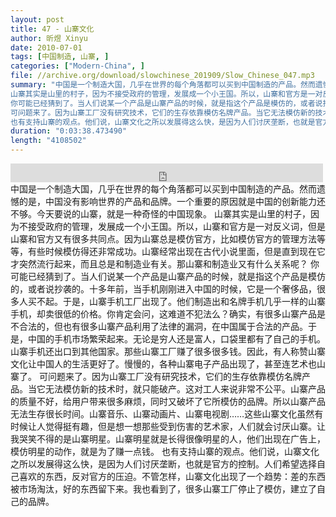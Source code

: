 ```yaml
---
layout: post
title: 47 - 山寨文化
author: 昕煜 Xinyu
date: 2010-07-01
tags: [中国制造, 山寨, ]
categories: ["Modern-China", ]
file: //archive.org/download/slowchinese_201909/Slow_Chinese_047.mp3
summary: "中国是一个制造大国，几乎在世界的每个角落都可以买到中国制造的产品。然而遗憾的是，中国没有影响世界的产品和品牌。一个重要的原因就是中国的创新能力还不够。今天要说的山寨，就是一种奇怪的中国现象。
山寨其实是山里的村子，因为不接受政府的管理，发展成一个小王国。所以，山寨和官方是一对反义词，但是山寨和官方又有很多共同点。因为山寨总是模仿官方，比如模仿官方的管理方法等等，有些时候模仿得还非常成功。山寨经常出现在古代小说里面，但是直到现在它才突然流行起来，而且总是和制造业有关。那山寨和制造业又有什么关系呢？
你可能已经猜到了。当人们说某一个产品是山寨产品的时候，就是指这个产品是模仿的，或者说抄袭的。十多年前，当手机刚刚进入中国的时候，它是一个奢侈品，很多人买不起。于是，山寨手机工厂出现了。他们制造出和名牌手机几乎一样的山寨手机，却卖很低的价格。你肯定会问，这难道不犯法么？确实，有很多山寨产品是不合法的，但也有很多山寨产品利用了法律的漏洞，在中国属于合法的产品。于是，中国的手机市场繁荣起来。无论是穷人还是富人，口袋里都有了自己的手机。山寨手机还出口到其他国家。那些山寨工厂赚了很多很多钱。因此，有人称赞山寨文化让中国人的生活更好了。慢慢的，各种山寨电子产品出现了，甚至连艺术也山寨了。
可问题来了。因为山寨工厂没有研究技术，它们的生存依靠模仿名牌产品。当它无法模仿新的技术时，就只能破产。这对工人来说非常不公平。山寨产品的质量不好，给用户带来很多麻烦，同时又破坏了它所模仿的品牌。所以山寨产品无法生存很长时间。山寨音乐、山寨动画片、山寨电视剧……这些山寨文化虽然有时候让人觉得挺有趣，但是想一想那些受到伤害的艺术家，人们就会讨厌山寨。让我哭笑不得的是山寨明星。山寨明星就是长得很像明星的人，他们出现在广告上，模仿明星的动作，就是为了赚一点钱。
也有支持山寨的观点。他们说，山寨文化之所以发展得这么快，是因为人们讨厌垄断，也就是官方的控制。人们希望选择自己喜欢的东西，反对官方的压迫。不管怎样，山寨文化出现了一个趋势：差的东西被市场淘汰，好的东西留下来。我也看到了，很多山寨工厂停止了模仿，建立了自己的品牌。"
duration: "0:03:38.473490"
length: "4108502"
---
```


<iframe src="https://archive.org/embed/slowchinese_201909/Slow_Chinese_047.mp3" width="500" height="30" frameborder="0" webkitallowfullscreen="true" mozallowfullscreen="true" allowfullscreen></iframe>
中国是一个制造大国，几乎在世界的每个角落都可以买到中国制造的产品。然而遗憾的是，中国没有影响世界的产品和品牌。一个重要的原因就是中国的创新能力还不够。今天要说的山寨，就是一种奇怪的中国现象。
山寨其实是山里的村子，因为不接受政府的管理，发展成一个小王国。所以，山寨和官方是一对反义词，但是山寨和官方又有很多共同点。因为山寨总是模仿官方，比如模仿官方的管理方法等等，有些时候模仿得还非常成功。山寨经常出现在古代小说里面，但是直到现在它才突然流行起来，而且总是和制造业有关。那山寨和制造业又有什么关系呢？
你可能已经猜到了。当人们说某一个产品是山寨产品的时候，就是指这个产品是模仿的，或者说抄袭的。十多年前，当手机刚刚进入中国的时候，它是一个奢侈品，很多人买不起。于是，山寨手机工厂出现了。他们制造出和名牌手机几乎一样的山寨手机，却卖很低的价格。你肯定会问，这难道不犯法么？确实，有很多山寨产品是不合法的，但也有很多山寨产品利用了法律的漏洞，在中国属于合法的产品。于是，中国的手机市场繁荣起来。无论是穷人还是富人，口袋里都有了自己的手机。山寨手机还出口到其他国家。那些山寨工厂赚了很多很多钱。因此，有人称赞山寨文化让中国人的生活更好了。慢慢的，各种山寨电子产品出现了，甚至连艺术也山寨了。
可问题来了。因为山寨工厂没有研究技术，它们的生存依靠模仿名牌产品。当它无法模仿新的技术时，就只能破产。这对工人来说非常不公平。山寨产品的质量不好，给用户带来很多麻烦，同时又破坏了它所模仿的品牌。所以山寨产品无法生存很长时间。山寨音乐、山寨动画片、山寨电视剧……这些山寨文化虽然有时候让人觉得挺有趣，但是想一想那些受到伤害的艺术家，人们就会讨厌山寨。让我哭笑不得的是山寨明星。山寨明星就是长得很像明星的人，他们出现在广告上，模仿明星的动作，就是为了赚一点钱。
也有支持山寨的观点。他们说，山寨文化之所以发展得这么快，是因为人们讨厌垄断，也就是官方的控制。人们希望选择自己喜欢的东西，反对官方的压迫。不管怎样，山寨文化出现了一个趋势：差的东西被市场淘汰，好的东西留下来。我也看到了，很多山寨工厂停止了模仿，建立了自己的品牌。